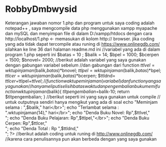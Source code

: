 # RobbyDmbwysid
Keterangan jawaban nomor 1.php
dan program untuk saya coding adalah notepad++ ,
saya mengcompile data php menggunakan xampp myapache dan mySQL
dan menyimpan file di dalam D:/xampp/htdocs 
dengan cara http://localhost/1.php <- memasukan di kolom http:// browser.
jika coding yang ada tidak dapat tercompile atau runing di https://www.onlinegdb.com/
silahkan ke line 36 dari halaman readme.md ini 
//variabel yang ada di dalam program 1.php seperti ini
$batas = 10 ;
$balik = 14;
$bpel = 1000;
$bcerpen = 1500;
$bnovel= 2000;
//berikut adalah variabel yang saya gunakan dengan gabungan variabel sebelum 
//dan gabungan dari function 
	$ttlvel= wktupinjaman($balik,$batas)*$bnovel;
    $ttlpel= wktupinjaman($balik,$batas)*$bpel;
    $ttlcer= wktupinjaman($balik,$batas)*$bcerpen;
$ttldnd= $ttlcer+$ttlpel+$ttlvel;
//function waktu peminjaman (variabel) dan function yang saya gunakan
//hanya meliputi selisih batas waktu dan pengembalian buku memi
function wktupinjaman($balik){
	$tltpengembalian=$balik-10;
	return $tltpengembalian;
  }
 //berikut seperti ini yang saya gunakan untuk compile
 // untuk outputnya sendiri hanya mengikut yang ada di soal
echo "Meminjam selama  : ",$balik," hari</br>"; 
echo "Terlambat selama : ".wktupinjaman(14)," hari</br>";
echo "Denda Buku Novel: Rp",$ttlvel,"</br>";
echo "Denda Buku Pelajaran: Rp",$ttlpel,"</br>";
echo "Denda Buku Cerpen: Rp",$ttlcer,"</br>";
echo "Denda Total : Rp ",$ttldnd,"</br>";
?>
//berikut adalah coding untuk runing di http://www.onlinegdb.com/
//karena cara penulisannya pun akan berbeda dengan yang saya gunakan
<?php
$batas = 10 ;
$balik = 14;
$bpel = 1000;
$bcerpen = 1500;
$bnovel= 2000;
	$ttlvel= wktupinjaman($balik,$batas)*$bnovel;
    $ttlpel= wktupinjaman($balik,$batas)*$bpel;
    $ttlcer= wktupinjaman($balik,$batas)*$bcerpen;
$ttldnd= $ttlcer+$ttlpel+$ttlvel;
function wktupinjaman($balik,$batas){
	$a = $balik;
	$b = $batas;
	$tltpengembalian=$a-$b;
	return $tltpengembalian;
}
echo "Meminjam selama  : ",$balik; echo" hari
";
echo "Terlambat selama : ".wktupinjaman($balik,$batas);echo " hari
";
echo "Denda Buku Novel : Rp",$ttlvel;echo "
";
echo "Denda Buku Pelajaran : Rp",$ttlpel;echo "
";
echo "Denda Buku Cerpen : Rp",$ttlcer;echo"
";
echo "Denda Total : Rp ",$ttldnd;echo"
";
?>
